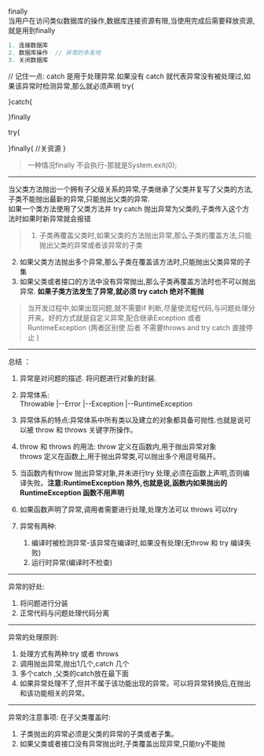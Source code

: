 finally<br>
当用户在访问类似数据库的操作,数据库连接资源有限,当使用完成后需要释放资源,就是用到finally
```java
1. 连接数据库
2. 数据库操作  // 异常的多发地
3. 关闭数据库
```
// 记住一点: catch 是用于处理异常.如果没有 catch 就代表异常没有被处理过,如果该异常时检测异常,那么就必须声明
try{

}catch{

}finally


try{

}finally{
    //关资源
}

> 一种情况finally 不会执行-那就是System.exit(0);

-----
当父类方法抛出一个拥有子父级关系的异常,子类继承了父类并复写了父类的方法,子类不能抛出最新的异常,只能抛出父类的异常.<br>
如果一个类方法使用了父类方法并 try catch 抛出异常为父类的,子类传入这个方法时如果时新异常就会报错

> 1. 子类再覆盖父类时,如果父类的方法抛出异常,那么子类的覆盖方法,只能抛出父类的异常或者该异常的子类
2. 如果父类方法抛出多个异常,那么子类在覆盖该方法时,只能抛出父类异常的子集
3. 如果父类或者接口的方法中没有异常抛出,那么子类再覆盖方法时也不可以抛出异常.
    **如果子类方法发生了异常,就必须 try catch 绝对不能抛**


> 当开发过程中,如果出现问题,就不需要if 判断,尽量使流程代码,与问题处理分开来。好的方式就是自定义异常,配合继承Exception 或者 RuntimeException (两者区别使 后者 不需要throws and try catch 直接停止 )


----
总结 ：<br>
1. 异常是对问题的描述. 将问题进行对象的封装.
2. 异常体系:<br>
    Throwable
        |--Error
        |--Exception
            |--RuntimeException
3. 异常体系的特点:异常体系中所有类以及建立的对象都具备可抛性.也就是说可以被 throw 和 throws 关键字所操作。

4. throw 和 throws 的用法:
throw 定义在函数内,用于抛出异常对象<br>
throws 定义在函数上,用于抛出异常类,可以抛出多个用逗号隔开。

5. 当函数内有throw 抛出异常对象,并未进行try 处理,必须在函数上声明,否则编译失败。**注意:RuntimeException 除外,也就是说,函数内如果抛出的RuntimeException 函数不用声明**

6. 如果函数声明了异常,调用者需要进行处理,处理方法可以 throws 可以try

7. 异常有两种:
    1. 编译时被检测异常-该异常在编译时,如果没有处理(无throw 和 try 编译失败)
    2. 运行时异常(编译时不检查)


-----
异常的好处:<br>

1. 将问题进行分装
2. 正常代码与问题处理代码分离

----
异常的处理原则:<br>
1. 处理方式有两种:try 或者 throws
2. 调用抛出异常,抛出1几个,catch 几个
3. 多个catch ,父类的catch放在最下面
4. 如果异常处理不了,但并不属于该功能出现的异常。可以将异常转换后,在抛出和该功能相关的异常。

----

异常的注意事项:
在子父类覆盖时:
1. 子类抛出的异常必须是父类的异常的子类或者子集。
2. 如果父类或者接口没有异常抛出时,子类覆盖出现异常,只能try不能抛
